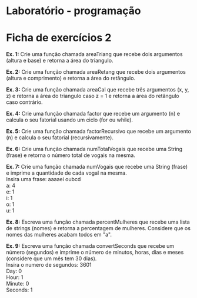 # Laboratório - programação

# Ficha de exercícios 2

<p><b>Ex. 1:</b> Crie uma função chamada areaTriang que recebe dois argumentos (altura e base) e  retorna a área do triangulo.</p>

<p><b>Ex. 2:</b> Crie uma função chamada areaRetang que recebe dois argumentos (altura e  comprimento) e retorna a área do retângulo.</p>

<p><b>Ex. 3:</b> Crie uma função chamada areaCal que recebe três argumentos (x, y, z) e retorna a  área do triangulo caso z = 1 e retorna a área do retângulo caso contrário.</p>

<p><b>Ex. 4:</b> Crie uma função chamada factor que recebe um argumento (n) e calcula o seu fatorial usando um ciclo (for ou while).</p>

<p><b>Ex. 5:</b> Crie uma função chamada factorRecursivo que recebe um argumento (n) e calcula o  seu fatorial (recursivamente).</p>

<p><b>Ex. 6:</b> Crie uma função chamada numTotalVogais que recebe uma String (frase) e retorna o  número total de vogais na mesma.</p>

<p><b>Ex. 7:</b> Crie uma função chamada numVogais que recebe uma String (frase) e imprime a  quantidade de cada vogal na mesma.
<br>Insira uma frase: aaaaei oubcd
<br>a: 4
<br>e: 1
<br>i: 1
<br>o: 1
<br>u: 1
</p>

<p><b>Ex. 8:</b> Escreva uma função chamada percentMulheres que recebe uma lista de strings (nomes) e retorna a percentagem de mulheres. Considere que os nomes das mulheres acabam todos em "a".</p>

<p><b>Ex. 9:</b> Escreva uma função chamada convertSeconds que recebe um número (segundos) e  imprime o número de minutos, horas, dias e meses (considere que um mês tem 30 dias).
<br>Insira o numero de segundos: 3601
<br>Day: 0
<br>Hour: 1
<br>Minute: 0
<br>Seconds: 1
</p>